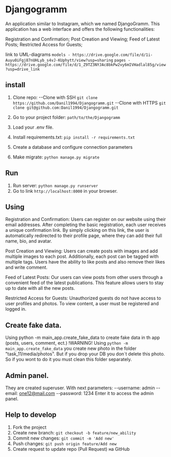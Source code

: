 # Djangogramm

An application similar to Instagram, which we named DjangoGramm. This application has a web interface and offers the
following functionalities:

Registration and Confirmation;
Post Creation and Viewing;
Feed of Latest Posts;
Restricted Access for Guests;

link to UML-diagrams
`models - https://drive.google.com/file/d/1i-Auyu0iFgj87nUHLyb_s4vJ-KUphytt/view?usp=sharing`
`pages - https://drive.google.com/file/d/1_Z9TZ3NYJAc8bkPw2vy6mIVHadlal85g/view?usp=drive_link`

## install

1. Clone repo:
  --Clone with SSH `git clone https://github.com/Danil1994/Djangogramm.git`
  --Clone with HTTPS `git clone git@github.com:Danil1994/Djangogramm.git`

2. Go to your project folder: `path/to/the/Djangogramm`
3. Load your .env file.
4. Install requirements.txt: `pip install -r requirements.txt`
5. Сreate a database and configure connection parameters
6. Make migrate:  `python manage.py migrate`

## Run

1. Run server: `python manage.py runserver`
2. Go to link `http://localhost:8000` in your browser.

## Using

Registration and Confirmation:
Users can register on our website using their email addresses. After completing the basic registration, each user
receives a unique confirmation link. By simply clicking on this link, the user is automatically redirected to their
profile page, where they can add their full name, bio, and avatar.

Post Creation and Viewing:
Users can create posts with images and add multiple images to each post. Additionally, each post can be tagged with
multiple tags. Users have the ability to like posts and also remove their
likes and write comment.

Feed of Latest Posts:
Our users can view posts from other users through a convenient feed of the latest publications. This feature allows
users to stay up to date with all the new posts.

Restricted Access for Guests:
Unauthorized guests do not have access to user profiles and photos. To view content, a user must be registered and
logged in.

## Create fake data.
Using python -m main_app.create_fake_data to create fake data in th app (posts, users, comment, ect.) 
!WARNING! 
Using `python -m main_app.create_fake_data` you create new photo in the folder "task_11/media/photos". But if you 
drop your DB you don`t delete this photo. So if you wont to do it you must clean this folder separately.

## Admin panel.
They are created superuser. With next parameters:
--username: admin
--email: one12@mail.com
--password: 1234
Enter it to access the admin panel.

## Help to develop

1. Fork the project
2. Create new branch: `git checkout -b feature/new_ability`
3. Commit new changes: `git commit -m 'Add new'`
4. Push changes: `git push origin feature/Add new`
5. Create request to update repo (Pull Request) на GitHub
